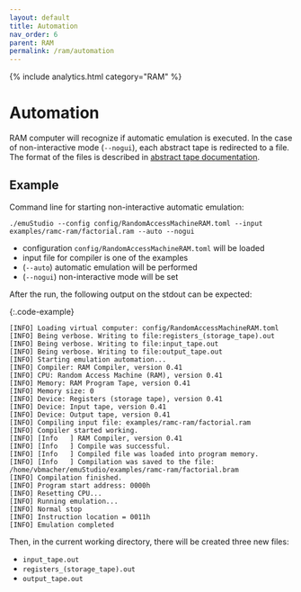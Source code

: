 ```yaml
---
layout: default
title: Automation
nav_order: 6
parent: RAM
permalink: /ram/automation
---
```


{% include analytics.html category="RAM" %}

# Automation

RAM computer will recognize if automatic emulation is executed. In the case of non-interactive mode (`--nogui`),
each abstract tape is redirected to a file. The format of the files is described in 
[abstract tape documentation]({{site.baseurl}}/ram/abstract-tape).

## Example

Command line for starting non-interactive automatic emulation:

    ./emuStudio --config config/RandomAccessMachineRAM.toml --input examples/ramc-ram/factorial.ram --auto --nogui

- configuration `config/RandomAccessMachineRAM.toml` will be loaded
- input file for compiler is one of the examples
- (`--auto`) automatic emulation will be performed
- (`--nogui`) non-interactive mode will be set

After the run, the following output on the stdout can be expected:

{:.code-example}
```
[INFO] Loading virtual computer: config/RandomAccessMachineRAM.toml
[INFO] Being verbose. Writing to file:registers_(storage_tape).out
[INFO] Being verbose. Writing to file:input_tape.out
[INFO] Being verbose. Writing to file:output_tape.out
[INFO] Starting emulation automation...
[INFO] Compiler: RAM Compiler, version 0.41
[INFO] CPU: Random Access Machine (RAM), version 0.41
[INFO] Memory: RAM Program Tape, version 0.41
[INFO] Memory size: 0
[INFO] Device: Registers (storage tape), version 0.41
[INFO] Device: Input tape, version 0.41
[INFO] Device: Output tape, version 0.41
[INFO] Compiling input file: examples/ramc-ram/factorial.ram
[INFO] Compiler started working.
[INFO] [Info   ] RAM Compiler, version 0.41
[INFO] [Info   ] Compile was successful.
[INFO] [Info   ] Compiled file was loaded into program memory.
[INFO] [Info   ] Compilation was saved to the file: /home/vbmacher/emuStudio/examples/ramc-ram/factorial.bram
[INFO] Compilation finished.
[INFO] Program start address: 0000h
[INFO] Resetting CPU...
[INFO] Running emulation...
[INFO] Normal stop
[INFO] Instruction location = 0011h
[INFO] Emulation completed
```

Then, in the current working directory, there will be created three new files:

- `input_tape.out`
- `registers_(storage_tape).out`
- `output_tape.out`
